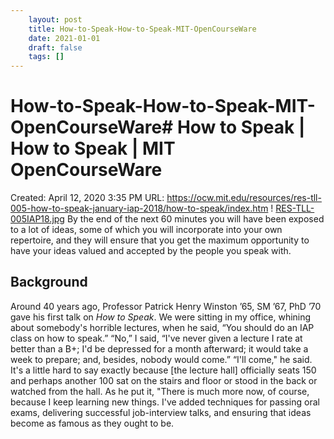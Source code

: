 ```yaml
---
 	layout: post
 	title: How-to-Speak-How-to-Speak-MIT-OpenCourseWare
 	date: 2021-01-01
 	draft: false
 	tags: []
---
```


# How-to-Speak-How-to-Speak-MIT-OpenCourseWare# How to Speak | How to Speak | MIT OpenCourseWare
Created: April 12, 2020 3:35 PM
URL: https://ocw.mit.edu/resources/res-tll-005-how-to-speak-january-iap-2018/how-to-speak/index.htm
!
[RES-TLL-005IAP18.jpg](How%20to%20Speak%20How%20to%20Speak%20MIT%20OpenCourseWare%205ad15957017046fda69569d73330d828/RES-TLL-005IAP18.jpg)
By the end of the next 60 minutes you will have been exposed to a lot of ideas, some of which you will incorporate into your own repertoire, and they will ensure that you get the maximum opportunity to have your ideas valued and accepted by the people you speak with.
## Background
Around 40 years ago, Professor Patrick Henry Winston ’65, SM ’67, PhD ’70 gave his first talk on *How to Speak*.
We were sitting in my office, whining about somebody's horrible lectures, when he said, “You should do an IAP class on how to speak.”
“No,” I said, “I've never given a lecture I rate at better than a B+; I'd be depressed for a month afterward; it would take a week to prepare; and, besides, nobody would come.”
“I'll come," he said.
It's a little hard to say exactly because [the lecture hall] officially seats 150 and perhaps another 100 sat on the stairs and floor or stood in the back or watched from the hall.
As he put it, "There is much more now, of course, because I keep learning new things.
I've added techniques for passing oral exams, delivering successful job-interview talks, and ensuring that ideas become as famous as they ought to be.
